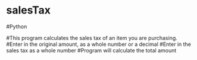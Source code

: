 # salesTax
#Python

#This program calculates the sales tax of an item you are purchasing.
#Enter in the original amount, as a whole number or a decimal
#Enter in the sales tax as a whole number
#Program will calculate the total amount


